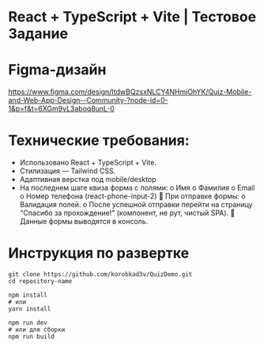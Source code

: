 # React + TypeScript + Vite | Тестовое Задание

# Figma-дизайн
https://www.figma.com/design/ItdwBQzsxNLCY4NHmiOhYK/Quiz-Mobile-and-Web-App-Design--Community-?node-id=0-1&p=f&t=6XGm9vL3aboq8unL-0

# Технические требования:
  +	Использовано React + TypeScript + Vite.
  +	Стилизация — Tailwind CSS.
  +	Адаптивная верстка под mobile/desktop
  + На последнем шаге квиза форма с полями:
    o	Имя
    o	Фамилия
    o	Email
    o	Номер телефона (react-phone-input-2)
  	При отправке формы:
  o	Валидация полей.
  o	После успешной отправки перейти на страницу "Спасибо за прохождение!" (компонент, не рут, чистый SPA).
  	Данные формы выводятся в консоль.

# Инструкция по развертке

```shell
git clone https://github.com/korobkad3v/QuizDemo.git
cd repository-name
```

```shell
npm install
# или
yarn install
```

```shell
npm run dev
# или для сборки
npm run build
```